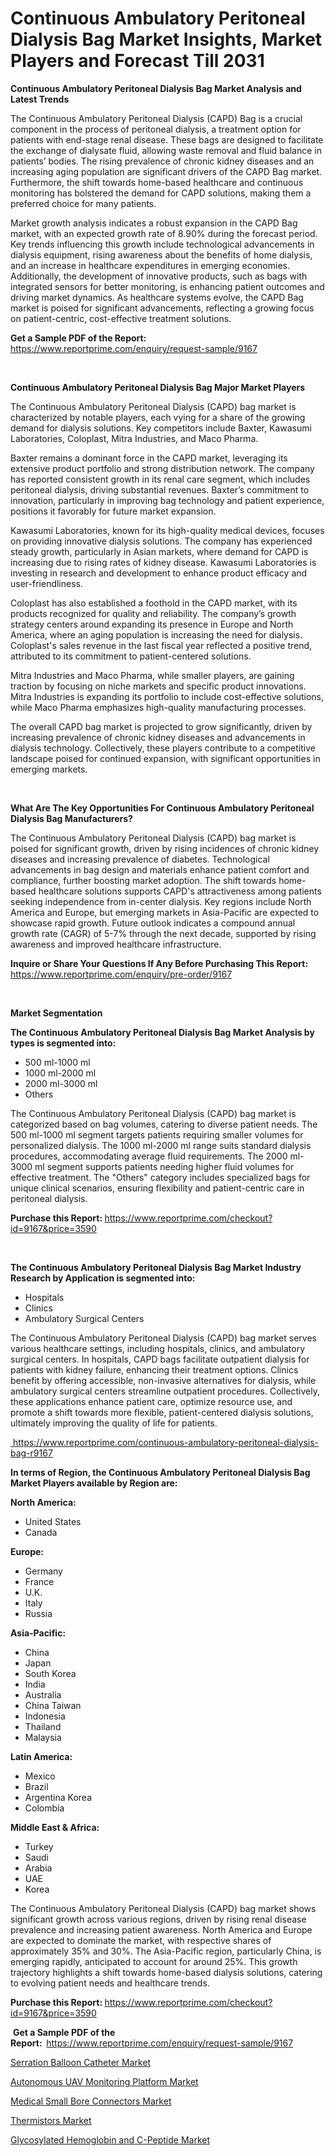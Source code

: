 <p><h1>Continuous Ambulatory Peritoneal Dialysis Bag Market Insights, Market Players and Forecast Till 2031</h1></p><p><strong>Continuous Ambulatory Peritoneal Dialysis Bag Market Analysis and Latest Trends</strong></p>
<p><p>The Continuous Ambulatory Peritoneal Dialysis (CAPD) Bag is a crucial component in the process of peritoneal dialysis, a treatment option for patients with end-stage renal disease. These bags are designed to facilitate the exchange of dialysate fluid, allowing waste removal and fluid balance in patients’ bodies. The rising prevalence of chronic kidney diseases and an increasing aging population are significant drivers of the CAPD Bag market. Furthermore, the shift towards home-based healthcare and continuous monitoring has bolstered the demand for CAPD solutions, making them a preferred choice for many patients.</p><p>Market growth analysis indicates a robust expansion in the CAPD Bag market, with an expected growth rate of 8.90% during the forecast period. Key trends influencing this growth include technological advancements in dialysis equipment, rising awareness about the benefits of home dialysis, and an increase in healthcare expenditures in emerging economies. Additionally, the development of innovative products, such as bags with integrated sensors for better monitoring, is enhancing patient outcomes and driving market dynamics. As healthcare systems evolve, the CAPD Bag market is poised for significant advancements, reflecting a growing focus on patient-centric, cost-effective treatment solutions.</p></p>
<p><strong>Get a Sample PDF of the Report:&nbsp;</strong> <a href="https://www.reportprime.com/enquiry/request-sample/9167?utm_campaign=63&utm_medium=2&utm_source=Github&utm_content=ia&utm_term=28112024&utm_id=continuous-ambulatory-peritoneal-dialysis-bag">https://www.reportprime.com/enquiry/request-sample/9167</a></p>
<p>&nbsp;</p>
<p><strong>Continuous Ambulatory Peritoneal Dialysis Bag Major Market Players</strong></p>
<p><p>The Continuous Ambulatory Peritoneal Dialysis (CAPD) bag market is characterized by notable players, each vying for a share of the growing demand for dialysis solutions. Key competitors include Baxter, Kawasumi Laboratories, Coloplast, Mitra Industries, and Maco Pharma.</p><p>Baxter remains a dominant force in the CAPD market, leveraging its extensive product portfolio and strong distribution network. The company has reported consistent growth in its renal care segment, which includes peritoneal dialysis, driving substantial revenues. Baxter’s commitment to innovation, particularly in improving bag technology and patient experience, positions it favorably for future market expansion.</p><p>Kawasumi Laboratories, known for its high-quality medical devices, focuses on providing innovative dialysis solutions. The company has experienced steady growth, particularly in Asian markets, where demand for CAPD is increasing due to rising rates of kidney disease. Kawasumi Laboratories is investing in research and development to enhance product efficacy and user-friendliness.</p><p>Coloplast has also established a foothold in the CAPD market, with its products recognized for quality and reliability. The company’s growth strategy centers around expanding its presence in Europe and North America, where an aging population is increasing the need for dialysis. Coloplast's sales revenue in the last fiscal year reflected a positive trend, attributed to its commitment to patient-centered solutions.</p><p>Mitra Industries and Maco Pharma, while smaller players, are gaining traction by focusing on niche markets and specific product innovations. Mitra Industries is expanding its portfolio to include cost-effective solutions, while Maco Pharma emphasizes high-quality manufacturing processes.</p><p>The overall CAPD bag market is projected to grow significantly, driven by increasing prevalence of chronic kidney diseases and advancements in dialysis technology. Collectively, these players contribute to a competitive landscape poised for continued expansion, with significant opportunities in emerging markets.</p></p>
<p>&nbsp;</p>
<p><strong>What Are The Key Opportunities For Continuous Ambulatory Peritoneal Dialysis Bag Manufacturers?</strong></p>
<p><p>The Continuous Ambulatory Peritoneal Dialysis (CAPD) bag market is poised for significant growth, driven by rising incidences of chronic kidney diseases and increasing prevalence of diabetes. Technological advancements in bag design and materials enhance patient comfort and compliance, further boosting market adoption. The shift towards home-based healthcare solutions supports CAPD's attractiveness among patients seeking independence from in-center dialysis. Key regions include North America and Europe, but emerging markets in Asia-Pacific are expected to showcase rapid growth. Future outlook indicates a compound annual growth rate (CAGR) of 5-7% through the next decade, supported by rising awareness and improved healthcare infrastructure.</p></p>
<p><strong>Inquire or Share Your Questions If Any Before Purchasing This Report:</strong> <a href="https://www.reportprime.com/enquiry/pre-order/9167?utm_campaign=63&utm_medium=2&utm_source=Github&utm_content=ia&utm_term=28112024&utm_id=continuous-ambulatory-peritoneal-dialysis-bag">https://www.reportprime.com/enquiry/pre-order/9167</a></p>
<p>&nbsp;</p>
<p><strong>Market Segmentation</strong></p>
<p><strong>The Continuous Ambulatory Peritoneal Dialysis Bag Market Analysis by types is segmented into:</strong></p>
<p><ul><li>500 ml-1000 ml</li><li>1000 ml-2000 ml</li><li>2000 ml-3000 ml</li><li>Others</li></ul></p>
<p><p>The Continuous Ambulatory Peritoneal Dialysis (CAPD) bag market is categorized based on bag volumes, catering to diverse patient needs. The 500 ml-1000 ml segment targets patients requiring smaller volumes for personalized dialysis. The 1000 ml-2000 ml range suits standard dialysis procedures, accommodating average fluid requirements. The 2000 ml-3000 ml segment supports patients needing higher fluid volumes for effective treatment. The "Others" category includes specialized bags for unique clinical scenarios, ensuring flexibility and patient-centric care in peritoneal dialysis.</p></p>
<p><strong>Purchase this Report:&nbsp;</strong><a href="https://www.reportprime.com/checkout?id=9167&price=3590&utm_campaign=63&utm_medium=2&utm_source=Github&utm_content=ia&utm_term=28112024&utm_id=continuous-ambulatory-peritoneal-dialysis-bag">https://www.reportprime.com/checkout?id=9167&price=3590</a></p>
<p>&nbsp;</p>
<p><strong>The Continuous Ambulatory Peritoneal Dialysis Bag Market Industry Research by Application is segmented into:</strong></p>
<p><ul><li>Hospitals</li><li>Clinics</li><li>Ambulatory Surgical Centers</li></ul></p>
<p><p>The Continuous Ambulatory Peritoneal Dialysis (CAPD) bag market serves various healthcare settings, including hospitals, clinics, and ambulatory surgical centers. In hospitals, CAPD bags facilitate outpatient dialysis for patients with kidney failure, enhancing their treatment options. Clinics benefit by offering accessible, non-invasive alternatives for dialysis, while ambulatory surgical centers streamline outpatient procedures. Collectively, these applications enhance patient care, optimize resource use, and promote a shift towards more flexible, patient-centered dialysis solutions, ultimately improving the quality of life for patients.</p></p>
<p><a href="https://www.reportprime.com/continuous-ambulatory-peritoneal-dialysis-bag-r9167?utm_campaign=63&utm_medium=2&utm_source=Github&utm_content=ia&utm_term=28112024&utm_id=continuous-ambulatory-peritoneal-dialysis-bag">&nbsp;https://www.reportprime.com/continuous-ambulatory-peritoneal-dialysis-bag-r9167</a></p>
<p><strong>In terms of Region, the Continuous Ambulatory Peritoneal Dialysis Bag Market Players available by Region are:</strong></p>
<p>
    <p> <strong> North America: </strong>
        <ul>
            <li>United States</li>
            <li>Canada</li>
        </ul>
        </p> 
    <p> <strong> Europe: </strong>
        <ul>
            <li>Germany</li>
            <li>France</li>
            <li>U.K.</li>
            <li>Italy</li>
            <li>Russia</li>
        </ul>
        </p> 
    <p> <strong> Asia-Pacific: </strong>
        <ul>
            <li>China</li>
            <li>Japan</li>
            <li>South Korea</li>
            <li>India</li>
            <li>Australia</li>
            <li>China Taiwan</li>
            <li>Indonesia</li>
            <li>Thailand</li>
            <li>Malaysia</li>
        </ul>
        </p> 
    <p> <strong> Latin America: </strong>
        <ul>
            <li>Mexico</li>
            <li>Brazil</li>
            <li>Argentina Korea</li>
            <li>Colombia</li>
        </ul>
        </p> 
    <p> <strong> Middle East & Africa: </strong>
        <ul>
            <li>Turkey</li>
            <li>Saudi</li>
            <li>Arabia</li>
            <li>UAE</li>
            <li>Korea</li>
        </ul>
    </p>
    </p>
<p><p>The Continuous Ambulatory Peritoneal Dialysis (CAPD) bag market shows significant growth across various regions, driven by rising renal disease prevalence and increasing patient awareness. North America and Europe are expected to dominate the market, with respective shares of approximately 35% and 30%. The Asia-Pacific region, particularly China, is emerging rapidly, anticipated to account for around 25%. This growth trajectory highlights a shift towards home-based dialysis solutions, catering to evolving patient needs and healthcare trends.</p></p>
<p><strong>Purchase this Report: </strong><a href="https://www.reportprime.com/checkout?id=9167&price=3590&utm_campaign=63&utm_medium=2&utm_source=Github&utm_content=ia&utm_term=28112024&utm_id=continuous-ambulatory-peritoneal-dialysis-bag">https://www.reportprime.com/checkout?id=9167&price=3590</a></p>
<p>&nbsp;<strong>Get a Sample PDF of the Report:&nbsp;&nbsp;</strong><a href="https://www.reportprime.com/enquiry/request-sample/9167?utm_campaign=63&utm_medium=2&utm_source=Github&utm_content=ia&utm_term=28112024&utm_id=continuous-ambulatory-peritoneal-dialysis-bag">https://www.reportprime.com/enquiry/request-sample/9167</a></p>
<p><strong></strong></p>
<p><p><a href="https://github.com/ygfu6u/Market-Research-Report-List-1/blob/main/serration-balloon-catheter-market.md?utm_campaign=63&utm_medium=2&utm_source=Github&utm_content=ia&utm_term=28112024&utm_id=continuous-ambulatory-peritoneal-dialysis-bag">Serration Balloon Catheter Market</a></p><p><a href="https://issuu.com/reportprime-2/docs/autonomous-uav-monitoring-platform-_9911221cd76de2?utm_campaign=63&utm_medium=2&utm_source=Github&utm_content=ia&utm_term=28112024&utm_id=continuous-ambulatory-peritoneal-dialysis-bag">Autonomous UAV Monitoring Platform Market</a></p><p><a href="https://github.com/JubayerMia832/Market-Research-Report-List-1/blob/main/medical-small-bore-connectors-market.md?utm_campaign=63&utm_medium=2&utm_source=Github&utm_content=ia&utm_term=28112024&utm_id=continuous-ambulatory-peritoneal-dialysis-bag">Medical Small Bore Connectors Market</a></p><p><a href="https://www.linkedin.com/pulse/thermistors-market-outlook-anticipated-growth-projected-z76rf?utm_campaign=63&utm_medium=2&utm_source=Github&utm_content=ia&utm_term=28112024&utm_id=continuous-ambulatory-peritoneal-dialysis-bag">Thermistors Market</a></p><p><a href="https://issuu.com/reportprime-2/docs/glycosylated-hemoglobin-and-c-pepti_4adc6a304e615e?utm_campaign=63&utm_medium=2&utm_source=Github&utm_content=ia&utm_term=28112024&utm_id=continuous-ambulatory-peritoneal-dialysis-bag">Glycosylated Hemoglobin and C-Peptide Market</a></p></p>